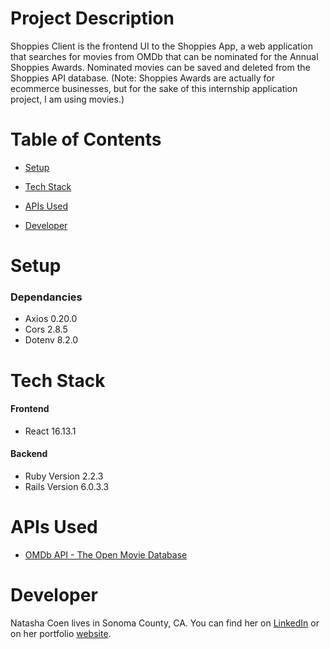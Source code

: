 # Project Description

Shoppies Client is the frontend UI to the Shoppies App, a web application that searches for movies from OMDb that can be nominated for the Annual Shoppies Awards. Nominated movies can be saved and deleted from the Shoppies API database. (Note: Shoppies Awards are actually for ecommerce businesses, but for the sake of this internship application project, I am using movies.)

# Table of Contents

- [Setup](#setup)

<!-- - [Usage](#usage) -->

- [Tech Stack](#tech-stack)

- [APIs Used](#apis-used)

- [Developer](#developer)

# Setup

### Dependancies

- Axios 0.20.0
- Cors 2.8.5
- Dotenv 8.2.0

<!-- # Usage -->

# Tech Stack

#### Frontend

- React 16.13.1

#### Backend

- Ruby Version 2.2.3
- Rails Version 6.0.3.3

# APIs Used

- [OMDb API - The Open Movie Database](http://www.omdbapi.com/)

# Developer

Natasha Coen lives in Sonoma County, CA. You can find her on [LinkedIn](https://www.linkedin.com/in/natasha-sana-coen/) or on her portfolio [website](https://tashi-ono.github.io/portfolio/).
